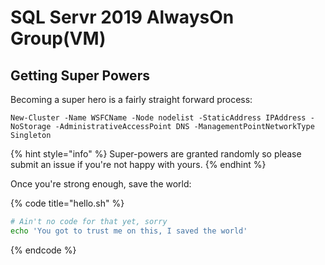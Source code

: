 # SQL Servr 2019 AlwaysOn Group\(VM\)

## Getting Super Powers

Becoming a super hero is a fairly straight forward process:

```
New-Cluster -Name WSFCName -Node nodelist -StaticAddress IPAddress -NoStorage -AdministrativeAccessPoint DNS -ManagementPointNetworkType Singleton
```

{% hint style="info" %}
 Super-powers are granted randomly so please submit an issue if you're not happy with yours.
{% endhint %}

Once you're strong enough, save the world:

{% code title="hello.sh" %}
```bash
# Ain't no code for that yet, sorry
echo 'You got to trust me on this, I saved the world'
```
{% endcode %}



